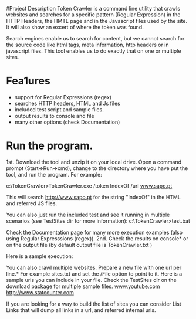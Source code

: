 
#Project Description
Token Crawler is a command line utility that crawls websites and searches for a specific pattern (Regular Expression) in the HTTP Headers, the HMTL page and in the Javascript files used by the site. It will also show an excert of where the token was found. 

Search engines enable us to search for content, but we cannot search for the source code like html tags, meta information, http headers or in javascript files. This tool enables us to do exactly that on one or multiple sites. 

# Fea1ures
- support for Regular Expressions (regex) 
- searches HTTP headers, HTML and Js files 
- included test script and sample files. 
- output results to console and file 
- many other options (check Documentation)

# Run the program.
1st. Download the tool and unzip it on your local drive. Open a command prompt (Start->Run->cmd), change to the directory where you have put the tool, and run the program. For example:

c:\TokenCrawler>TokenCrawler.exe /token IndexOf /url www.sapo.pt

This will search http://www.sapo.pt for the string "IndexOf" in the HTML and referred JS files.

You can also just run the included test and see it running in multiple scenarios (see TestSites dir for more information):
c:\TokenCrawler>test.bat

Check the Documentation page for many more execution examples (also using Regular Expresssions (regex)).
2nd. Check the results on console* or on the output file (by default output file is TokenCrawler<date><time>.txt )

Here is a sample execution:

You can also crawl multiple websites. Prepare a new file with one url per line.* For example sites.txt and set the /File option to point to it. Here is a sample urls you can include in your file. Check the TestSites dir on the download package for multiple sample files.
	www.youtube.com
	http://www.statcounter.com


If you are looking for a way to build the list of sites you can consider List Links that will dump all links in a url, and referred internal urls.
